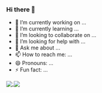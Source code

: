 ### Hi there 👋

- 🔭 I’m currently working on ...
- 🌱 I’m currently learning ...
- 👯 I’m looking to collaborate on ...
- 🤔 I’m looking for help with ...
- 💬 Ask me about ...
- 📫 How to reach me: ...
- 😄 Pronouns: ...
- ⚡ Fun fact: ...

<a href="https://github.com/reguluslee">
  <img align="center" src="https://github-readme-stats.vercel.app/api?username=reguluslee&show_icons=true&include_all_commits=true&theme=buefy&hide_border=true" />
</a>
<a href="https://github.com/reguluslee/convoychat">
  <img align="center" src="https://github-readme-stats.vercel.app/api/top-langs/?username=reguluslee&layout=compact" />
</a>
